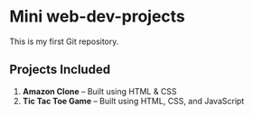 # Mini web-dev-projects

This is my first Git repository.

## Projects Included

1. **Amazon Clone** – Built using HTML & CSS  
2. **Tic Tac Toe Game** – Built using HTML, CSS, and JavaScript
